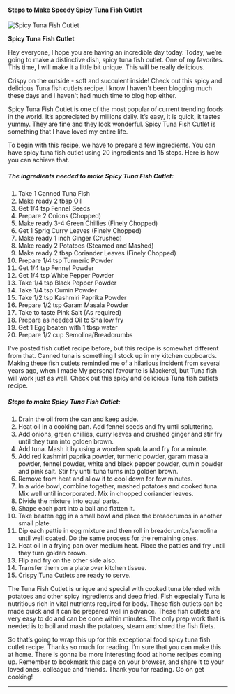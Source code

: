             

#### Steps to Make Speedy Spicy Tuna Fish Cutlet

![Spicy Tuna Fish Cutlet](https://img-global.cpcdn.com/recipes/12f9b8d2f186f90a/751x532cq70/spicy-tuna-fish-cutlet-recipe-main-photo.jpg)

**Spicy Tuna Fish Cutlet**

Hey everyone, I hope you are having an incredible day today. Today, we’re going to make a distinctive dish, spicy tuna fish cutlet. One of my favorites. This time, I will make it a little bit unique. This will be really delicious.

Crispy on the outside - soft and succulent inside! Check out this spicy and delicious Tuna fish cutlets recipe. I know I haven't been blogging much these days and I haven't had much time to blog hop either.

Spicy Tuna Fish Cutlet is one of the most popular of current trending foods in the world. It’s appreciated by millions daily. It’s easy, it is quick, it tastes yummy. They are fine and they look wonderful. Spicy Tuna Fish Cutlet is something that I have loved my entire life.

To begin with this recipe, we have to prepare a few ingredients. You can have spicy tuna fish cutlet using 20 ingredients and 15 steps. Here is how you can achieve that.

##### The ingredients needed to make Spicy Tuna Fish Cutlet:

1.  Take 1 Canned Tuna Fish
2.  Make ready 2 tbsp Oil
3.  Get 1/4 tsp Fennel Seeds
4.  Prepare 2 Onions (Chopped)
5.  Make ready 3-4 Green Chillies (Finely Chopped)
6.  Get 1 Sprig Curry Leaves (Finely Chopped)
7.  Make ready 1 inch Ginger (Crushed)
8.  Make ready 2 Potatoes (Steamed and Mashed)
9.  Make ready 2 tbsp Coriander Leaves (Finely Chopped)
10.  Prepare 1/4 tsp Turmeric Powder
11.  Get 1/4 tsp Fennel Powder
12.  Get 1/4 tsp White Pepper Powder
13.  Take 1/4 tsp Black Pepper Powder
14.  Take 1/4 tsp Cumin Powder
15.  Take 1/2 tsp Kashmiri Paprika Powder
16.  Prepare 1/2 tsp Garam Masala Powder
17.  Take to taste Pink Salt (As required)
18.  Prepare as needed Oil to Shallow fry
19.  Get 1 Egg beaten with 1 tbsp water
20.  Prepare 1/2 cup Semolina/Breadcrumbs

I've posted fish cutlet recipe before, but this recipe is somewhat different from that. Canned tuna is something I stock up in my kitchen cupboards. Making these fish cutlets reminded me of a hilarious incident from several years ago, when I made My personal favourite is Mackerel, but Tuna fish will work just as well. Check out this spicy and delicious Tuna fish cutlets recipe.

##### Steps to make Spicy Tuna Fish Cutlet:

1.  Drain the oil from the can and keep aside.
2.  Heat oil in a cooking pan. Add fennel seeds and fry until spluttering.
3.  Add onions, green chillies, curry leaves and crushed ginger and stir fry until they turn into golden brown.
4.  Add tuna. Mash it by using a wooden spatula and fry for a minute.
5.  Add red kashmiri paprika powder, turmeric powder, garam masala powder, fennel powder, white and black pepper powder, cumin powder and pink salt. Stir fry until tuna turns into golden brown.
6.  Remove from heat and allow it to cool down for few minutes.
7.  In a wide bowl, combine together, mashed potatoes and cooked tuna. Mix well until incorporated. Mix in chopped coriander leaves.
8.  Divide the mixture into equal parts.
9.  Shape each part into a ball and flatten it.
10.  Take beaten egg in a small bowl and place the breadcrumbs in another small plate.
11.  Dip each pattie in egg mixture and then roll in breadcrumbs/semolina until well coated. Do the same process for the remaining ones.
12.  Heat oil in a frying pan over medium heat. Place the patties and fry until they turn golden brown.
13.  Flip and fry on the other side also.
14.  Transfer them on a plate over kitchen tissue.
15.  Crispy Tuna Cutlets are ready to serve.

The Tuna Fish Cutlet is unique and special with cooked tuna blended with potatoes and other spicy ingredients and deep fried. Fish especially Tuna is nutritious rich in vital nutrients required for body. These fish cutlets can be made quick and it can be prepared well in advance. These fish cutlets are very easy to do and can be done within minutes. The only prep work that is needed is to boil and mash the potatoes, steam and shred the fish filets.

So that’s going to wrap this up for this exceptional food spicy tuna fish cutlet recipe. Thanks so much for reading. I’m sure that you can make this at home. There is gonna be more interesting food at home recipes coming up. Remember to bookmark this page on your browser, and share it to your loved ones, colleague and friends. Thank you for reading. Go on get cooking!

* * *